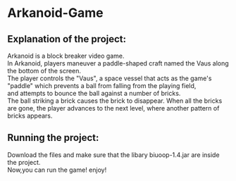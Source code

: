 # Arkanoid-Game

## Explanation of the project:
Arkanoid is a block breaker video game.<br />
In Arkanoid, players maneuver a paddle-shaped craft named the Vaus along the bottom of the screen.<br />
The player controls the "Vaus", a space vessel that acts as the game's "paddle" which prevents a ball from falling from the playing field,<br />
and attempts to bounce the ball against a number of bricks. <br />
The ball striking a brick causes the brick to disappear. When all the bricks are gone, the player advances to the next level, where another pattern of bricks appears.<br />

## Running the project:
Download the files and make sure that the libary biuoop-1.4.jar are inside the project.<br />
Now,you can run the game! enjoy!
